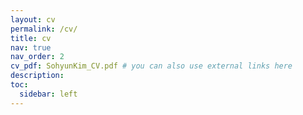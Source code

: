 ```yaml
---
layout: cv
permalink: /cv/
title: cv
nav: true
nav_order: 2
cv_pdf: SohyunKim_CV.pdf # you can also use external links here
description: 
toc:
  sidebar: left
---
```

